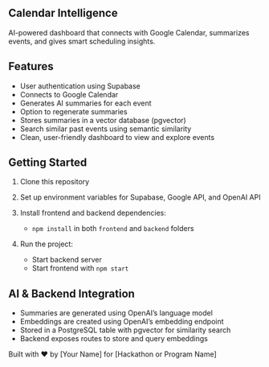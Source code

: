 ## Calendar Intelligence

AI-powered dashboard that connects with Google Calendar, summarizes events, and gives smart scheduling insights.

## Features

* User authentication using Supabase
* Connects to Google Calendar
* Generates AI summaries for each event
* Option to regenerate summaries
* Stores summaries in a vector database (pgvector)
* Search similar past events using semantic similarity
* Clean, user-friendly dashboard to view and explore events

## Getting Started

1. Clone this repository
2. Set up environment variables for Supabase, Google API, and OpenAI API
3. Install frontend and backend dependencies:

   * `npm install` in both `frontend` and `backend` folders
4. Run the project:

   * Start backend server
   * Start frontend with `npm start`

## AI & Backend Integration

* Summaries are generated using OpenAI’s language model
* Embeddings are created using OpenAI’s embedding endpoint
* Stored in a PostgreSQL table with pgvector for similarity search
* Backend exposes routes to store and query embeddings

Built with ❤️ by \[Your Name] for \[Hackathon or Program Name]
